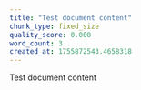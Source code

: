 ```yaml
---
title: "Test document content"
chunk_type: fixed_size
quality_score: 0.000
word_count: 3
created_at: 1755872543.4658318
---
```


Test document content